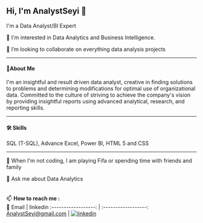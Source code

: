 ## Hi, I'm AnalystSeyi 👋
I'm a Data Analyst/BI Expert

👀 I'm interested in Data Analytics and Business Intelligence.

💞️ I’m looking to collaborate on everything data analysis projects

***
#### 🚀About Me
I'm an insightful and result driven data analyst, creative in finding solutions to problems and determining modifications for optimal use of organizational data. Committed to the culture of striving to achieve the company's vision by providing insightful reports using advanced analytical, research, and reporting skills.
***

#### 🛠 Skills
SQL (T-SQL), Advance Excel, Power BI, HTML 5 and CSS
***
🎥 When I'm not coding, I am playing Fifa or spending time with friends and family

💬 Ask me about Data Analytics
<br><br><br>
📫 **How to reach me :** <br> 
  📧   Email         |  linkedin
:------------------:  | :------------------:
AnalystSeyi@gmail.com  | [![linkedin](https://img.shields.io/badge/linkedin-0A66C2?style=for-the-badge&logo=linkedin&logoColor=white)](https://www.linkedin.com/in/oluwaseyi-fatuase-16009b161/)

<!---

AnalystSeyi/AnalystSeyi is a ✨ special ✨ repository because its `README.md` (this file) appears on your GitHub profile.
You can click the Preview link to take a look at your changes.
--->
